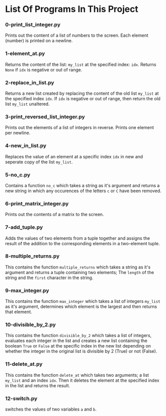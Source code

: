 # List Of Programs In This Project

### 0-print_list_integer.py
Prints out the content of a list of numbers to the screen. Each element (number) is printed on a newline.

### 1-element_at.py
Returns the content of the list: `my_list` at the specified index: `idx`. Returns `None` if `idx` is negative or out of range.

### 2-replace_in_list.py
Returns a new list created by replacing the content of the old list `my_list` at the specified index `idx`. If `idx` is negative or out of range, then return the old list `my_list` unaltered.

### 3-print_reversed_list_integer.py
Prints out the elements of a list of integers in reverse. Prints one element per newline.

### 4-new_in_list.py
Replaces the value of an element at a specific index `idx` in new and seperate copy of the list `my_list`.

### 5-no_c.py
Contains a function `no_c` which takes a string as it's argument and returns a new string in which any occurences of the letters `c` or `C` have been removed.

### 6-print_matrix_integer.py
Prints out the contents of a matrix to the screen.

### 7-add_tuple.py
Adds the values of two elements from a tuple together and assigns the result of the addition to the corresponding elements in a two-element tuple.

### 8-multiple_returns.py
This contains the function `multiple_returns` which takes a string as it's argument and returns a tuple containing two elements; The `length` of the string and the `first` character in the string.

### 9-max_integer.py
This contains the function `max_integer` which takes a list of integers `my_list` as it's argument, determines which element is the largest and then returns that element.

### 10-divisible_by_2.py
This contains the function `divisible_by_2` which takes a list of integers, evaluates each integer in the list and creates a new list containing the boolean `True` or `False` at the specific index in the new list depending on whether the integer in the original list is divisible by 2 (True) or not (False).

### 11-delete_at.py
This contains the function `delete_at` which takes two arguments; a list `my_list` and an index `idx`. Then it deletes the element at the specified index in the list and returns the result.

### 12-switch.py
switches the values of two variables `a` and `b`.

###    

